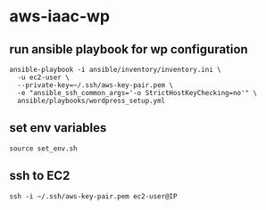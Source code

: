 # aws-iaac-wp

## run ansible playbook for wp configuration
```
ansible-playbook -i ansible/inventory/inventory.ini \ 
  -u ec2-user \
  --private-key=~/.ssh/aws-key-pair.pem \
  -e "ansible_ssh_common_args='-o StrictHostKeyChecking=no'" \
  ansible/playbooks/wordpress_setup.yml
```

## set env variables
```
source set_env.sh
```

## ssh to EC2
```
ssh -i ~/.ssh/aws-key-pair.pem ec2-user@IP
```